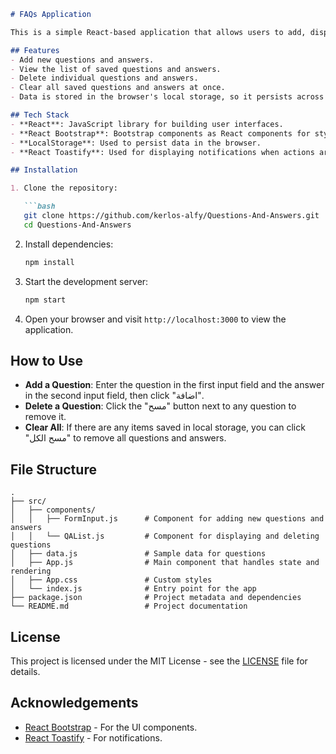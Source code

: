 

```markdown
# FAQs Application

This is a simple React-based application that allows users to add, display, and delete frequently asked questions (FAQs) along with their answers. It utilizes React Bootstrap for styling and local storage for data persistence. Users can add new questions and answers, view the list, and delete items either individually or all at once.

## Features
- Add new questions and answers.
- View the list of saved questions and answers.
- Delete individual questions and answers.
- Clear all saved questions and answers at once.
- Data is stored in the browser's local storage, so it persists across page reloads.

## Tech Stack
- **React**: JavaScript library for building user interfaces.
- **React Bootstrap**: Bootstrap components as React components for styling.
- **LocalStorage**: Used to persist data in the browser.
- **React Toastify**: Used for displaying notifications when actions are performed.

## Installation

1. Clone the repository:

   ```bash
   git clone https://github.com/kerlos-alfy/Questions-And-Answers.git
   cd Questions-And-Answers
   ```

2. Install dependencies:

   ```bash
   npm install
   ```

3. Start the development server:

   ```bash
   npm start
   ```

4. Open your browser and visit `http://localhost:3000` to view the application.

## How to Use

- **Add a Question**: Enter the question in the first input field and the answer in the second input field, then click "اضافة".
- **Delete a Question**: Click the "مسح" button next to any question to remove it.
- **Clear All**: If there are any items saved in local storage, you can click "مسح الكل" to remove all questions and answers.

## File Structure

```
.
├── src/
│   ├── components/
│   │   ├── FormInput.js      # Component for adding new questions and answers
│   │   └── QAList.js         # Component for displaying and deleting questions
│   ├── data.js               # Sample data for questions
│   ├── App.js                # Main component that handles state and rendering
│   ├── App.css               # Custom styles
│   └── index.js              # Entry point for the app
├── package.json              # Project metadata and dependencies
└── README.md                 # Project documentation
```

## License

This project is licensed under the MIT License - see the [LICENSE](LICENSE) file for details.

## Acknowledgements

- [React Bootstrap](https://react-bootstrap.github.io/) - For the UI components.
- [React Toastify](https://fkhadra.github.io/react-toastify/) - For notifications.
